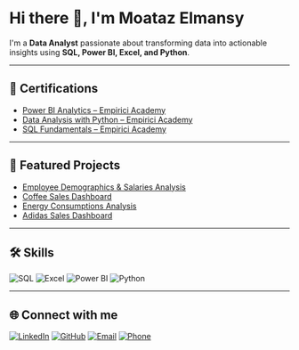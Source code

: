 # Hi there 👋, I'm Moataz Elmansy

I'm a **Data Analyst** passionate about transforming data into actionable insights using **SQL, Power BI, Excel, and Python**.  

---

## 📜 Certifications
- [Power BI Analytics – Empirici Academy](https://badgr.com/public/assertions/pETAglkTQUyJaBiPp_wv6A?identity)
- [Data Analysis with Python – Empirici Academy](https://badgr.com/public/assertions/UTUKrp_oQ7akO7psmYvLbg?identity)
- [SQL Fundamentals – Empirici Academy](https://badgr.com/public/assertions/RaPS_xsbSwmimHF_qbfMOQ?identity)

---

## 📂 Featured Projects
- [Employee Demographics & Salaries Analysis](https://github.com/moataz-n-elmansy/Employee-Demographics-Salaries)
- [Coffee Sales Dashboard](https://github.com/moataz-n-elmansy/Coffee-sales)
- [Energy Consumptions Analysis](https://github.com/moataz-n-elmansy/Energy-Consumptions-)
- [Adidas Sales Dashboard](https://github.com/moataz-n-elmansy/Adidas-sales)

---

## 🛠 Skills
![SQL](https://img.shields.io/badge/-SQL-336791?style=for-the-badge&logo=postgresql&logoColor=white)
![Excel](https://img.shields.io/badge/-Excel-217346?style=for-the-badge&logo=microsoft-excel&logoColor=white)
![Power BI](https://img.shields.io/badge/-PowerBI-F2C811?style=for-the-badge&logo=powerbi&logoColor=black)
![Python](https://img.shields.io/badge/-Python-3776AB?style=for-the-badge&logo=python&logoColor=white)

---

## 🌐 Connect with me
[![LinkedIn](https://img.shields.io/badge/-LinkedIn-0A66C2?style=for-the-badge&logo=linkedin&logoColor=white)](https://linkedin.com/in/moataz-n-elmansy)
[![GitHub](https://img.shields.io/badge/-GitHub-333?style=for-the-badge&logo=github&logoColor=white)](https://github.com/moataz-n-elmansy)
[![Email](https://img.shields.io/badge/-Email-D14836?style=for-the-badge&logo=gmail&logoColor=white)](mailto:moataz.n.elmansy@gmail.com)
[![Phone](https://img.shields.io/badge/-01099682363-25D366?style=for-the-badge&logo=whatsapp&logoColor=white)](tel:01099682363)
